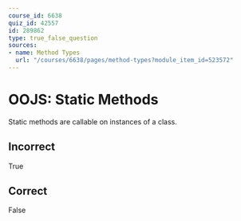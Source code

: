 ```yaml
---
course_id: 6638
quiz_id: 42557
id: 289862
type: true_false_question
sources:
- name: Method Types
  url: "/courses/6638/pages/method-types?module_item_id=523572"
---
```


# OOJS: Static Methods

Static methods are callable on instances of a class.

## Incorrect

True

## Correct

False
